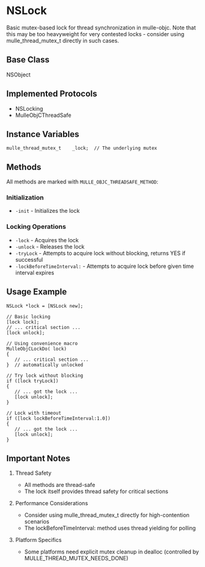 # NSLock

Basic mutex-based lock for thread synchronization in mulle-objc.
Note that this may be too heavyweight for very contested locks - consider
using mulle_thread_mutex_t directly in such cases.

## Base Class
NSObject

## Implemented Protocols
- NSLocking
- MulleObjCThreadSafe

## Instance Variables
```objc
mulle_thread_mutex_t    _lock;  // The underlying mutex
```

## Methods

All methods are marked with `MULLE_OBJC_THREADSAFE_METHOD`:

### Initialization
- `-init` - Initializes the lock

### Locking Operations
- `-lock` - Acquires the lock
- `-unlock` - Releases the lock
- `-tryLock` - Attempts to acquire lock without blocking, returns YES if successful
- `-lockBeforeTimeInterval:` - Attempts to acquire lock before given time interval expires

## Usage Example

```objc
NSLock *lock = [NSLock new];

// Basic locking
[lock lock];
// ... critical section ...
[lock unlock];

// Using convenience macro
MulleObjCLockDo( lock)
{
   // ... critical section ...
}  // automatically unlocked

// Try lock without blocking
if ([lock tryLock])
{
   // ... got the lock ...
   [lock unlock];
}

// Lock with timeout
if ([lock lockBeforeTimeInterval:1.0])
{
   // ... got the lock ...
   [lock unlock];
}
```

## Important Notes

1. Thread Safety
   - All methods are thread-safe
   - The lock itself provides thread safety for critical sections

2. Performance Considerations
   - Consider using mulle_thread_mutex_t directly for high-contention scenarios
   - The lockBeforeTimeInterval: method uses thread yielding for polling

3. Platform Specifics
   - Some platforms need explicit mutex cleanup in dealloc (controlled by MULLE_THREAD_MUTEX_NEEDS_DONE)
